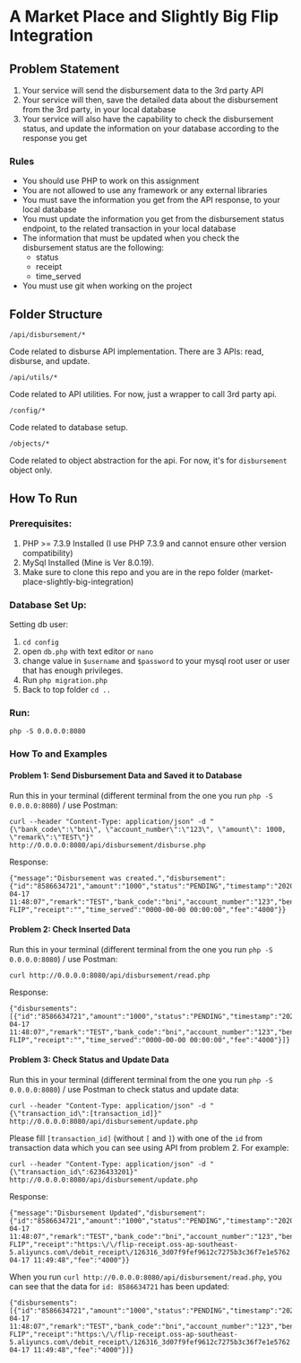 # A Market Place and Slightly Big Flip Integration
## Problem Statement
1. Your service will send the disbursement data to the 3rd party API
2. Your service will then, save the detailed data about the disbursement from the 3rd party, in your local database
3. Your service will also have the capability to check the disbursement status, and update the information on your database according to the response you get
### Rules
* You should use PHP to work on this assignment
* You are not allowed to use any framework or any external libraries
* You must save the information you get from the API response, to your local database
* You must update the information you get from the disbursement status endpoint, to the related transaction in your local database
* The information that must be updated when you check the disbursement status are the following:
  * status
  * receipt
  * time_served
* You must use git when working on the project

## Folder Structure
```
/api/disbursement/*
```

Code related to disburse API implementation. There are 3 APIs: read, disburse, and update.
```
/api/utils/*
```
Code related to API utilities. For now, just a wrapper to call 3rd party api.
```
/config/*
```

Code related to database setup.
```
/objects/*
```

Code related to object abstraction for the api. For now, it's for `disbursement` object only.

## How To Run
### Prerequisites:
1. PHP >= 7.3.9 Installed (I use PHP 7.3.9 and cannot ensure other version compatibility)
2. MySql Installed (Mine is Ver 8.0.19).
3. Make sure to clone this repo and you are in the repo folder (market-place-slightly-big-integration)

### Database Set Up:
Setting db user:
1. `cd config`
2. open `db.php` with text editor or `nano`
3. change value in `$username` and `$password` to your mysql root user or user that has enough privileges.
4. Run `php migration.php`
5. Back to top folder `cd ..`

### Run:
```
php -S 0.0.0.0:8080
```
### How To and Examples
#### Problem 1: Send Disbursement Data and Saved it to Database
Run this in your terminal (different terminal from the one you run `php -S 0.0.0.0:8080`) / use Postman:
```
curl --header "Content-Type: application/json" -d "{\"bank_code\":\"bni\", \"account_number\":\"123\", \"amount\": 1000, \"remark\":\"TEST\"}" http://0.0.0.0:8080/api/disbursement/disburse.php
```
Response:
```
{"message":"Disbursement was created.","disbursement":{"id":"8586634721","amount":"1000","status":"PENDING","timestamp":"2020-04-17 11:48:07","remark":"TEST","bank_code":"bni","account_number":"123","beneficiary_name":"PT FLIP","receipt":"","time_served":"0000-00-00 00:00:00","fee":"4000"}}
```
#### Problem 2: Check Inserted Data
Run this in your terminal (different terminal from the one you run `php -S 0.0.0.0:8080`) / use Postman:
```
curl http://0.0.0.0:8080/api/disbursement/read.php
```
Response:
```
{"disbursements":[{"id":"8586634721","amount":"1000","status":"PENDING","timestamp":"2020-04-17 11:48:07","remark":"TEST","bank_code":"bni","account_number":"123","beneficiary_name":"PT FLIP","receipt":"","time_served":"0000-00-00 00:00:00","fee":"4000"}]}
```
#### Problem 3: Check Status and Update Data
Run this in your terminal (different terminal from the one you run `php -S 0.0.0.0:8080`) / use Postman to check status and update data:
```
curl --header "Content-Type: application/json" -d "{\"transaction_id\":[transaction_id]}" http://0.0.0.0:8080/api/disbursement/update.php
```
Please fill `[transaction_id]` (without `[` and `]`) with one of the `id` from transaction data which you can see using API from problem 2.
For example:
```
curl --header "Content-Type: application/json" -d "{\"transaction_id\":6236433201}" http://0.0.0.0:8080/api/disbursement/update.php
```
Response:
```
{"message":"Disbursement Updated","disbursement":{"id":"8586634721","amount":"1000","status":"PENDING","timestamp":"2020-04-17 11:48:07","remark":"TEST","bank_code":"bni","account_number":"123","beneficiary_name":"PT FLIP","receipt":"https:\/\/flip-receipt.oss-ap-southeast-5.aliyuncs.com\/debit_receipt\/126316_3d07f9fef9612c7275b3c36f7e1e5762.jpg","time_served":"2020-04-17 11:49:48","fee":"4000"}}
```
When you run `curl http://0.0.0.0:8080/api/disbursement/read.php`, you can see that the data for `id: 8586634721` has been updated:
```
{"disbursements":[{"id":"8586634721","amount":"1000","status":"PENDING","timestamp":"2020-04-17 11:48:07","remark":"TEST","bank_code":"bni","account_number":"123","beneficiary_name":"PT FLIP","receipt":"https:\/\/flip-receipt.oss-ap-southeast-5.aliyuncs.com\/debit_receipt\/126316_3d07f9fef9612c7275b3c36f7e1e5762.jpg","time_served":"2020-04-17 11:49:48","fee":"4000"}]}
```
